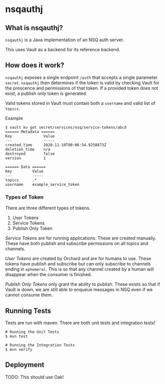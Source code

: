 # nsqauthj

## What is nsqauthj?

`nsqauthj` is a Java implementation of an NSQ auth server.

This uses Vault as a backend for its reference backend.

## How does it work?

`nsqauthj` exposes a single endpoint `/auth` that accepts a single parameter `secret`.  `nsqauthj` then determines
if the token is valid by checking Vault for the prescence and permissions of that token.  If a provided token does not exist,
a publish only token is generated.

Valid tokens stored in Vault must contain both a `username` and valid list of `topics`.

Example
```
$ vault kv get secret/services/nsq/service-tokens/abcd
====== Metadata ======
Key              Value
---              -----
created_time     2020-11-10T00:06:54.9258873Z
deletion_time    n/a
destroyed        false
version          1

====== Data ======
Key         Value
---         -----
topics      .*
username    example_service_token
```

### Types of Token

There are three different types of tokens.
1. User Tokens
2. Service Tokens
3. Publish Only Token

*Service Tokens* are for running applications.  These are created manually.  These have both publish and subscribe
permissions on all topics and channels.

*User Tokens* are created by Orchard and are for humans to use.  These tokens have publish and subscribe but
can only subscribe to channels ending in `ephemeral`.  This is so that any channel created by a human will disappear when
the consumer is finished.

*Publish Only Tokens* only grant the ability to publish.  These exists so that if Vault is down, we are still able to
enqueue messages in NSQ even if we cannot consume them.

## Running Tests

Tests are run with maven.  There are both unit tests and integration tests!

```
# Running the Unit Tests
$ mvn test

# Running the Integration Tests
$ mvn verify
```

## Deployment

TODO: This should use Oak!
